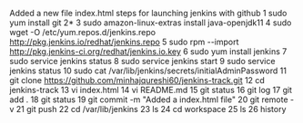 Added a new file index.html
steps for launching jenkins with github
 1  sudo yum install git
    2* 
    3  sudo amazon-linux-extras install java-openjdk11
    4  sudo wget -O /etc/yum.repos.d/jenkins.repo http://pkg.jenkins.io/redhat/jenkins.repo
    5  sudo rpm  --import http://pkg.jenkins-ci.org/redhat/jenkins.io.key
    6  sudo yum install jenkins
    7  sudo service jenkins status
    8  sudo service jenkins start
    9  sudo service jenkins status
   10  sudo cat /var/lib/jenkins/secrets/initialAdminPassword
   11  git clone https://github.com/minhajqureshi60/jenkins-track.git
   12  cd jenkins-track
   13  vi index.html
   14  vi README.md
   15  git status
   16  git log
   17  git add .
   18  git status
   19  git commit -m "Added a index.html file"
   20  git remote -v
   21  git push
   22  cd /var/lib/jenkins
   23  ls
   24  cd workspace
   25  ls
   26  history
